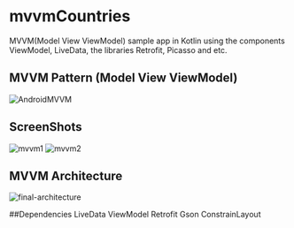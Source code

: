 # mvvmCountries
MVVM(Model View ViewModel) sample app in Kotlin using the components ViewModel, LiveData, the libraries Retrofit, Picasso and etc.


## MVVM Pattern (Model View ViewModel)
![AndroidMVVM](https://user-images.githubusercontent.com/13044058/121798732-8b7d8180-cc45-11eb-927b-b89097f3510a.png)


## ScreenShots
![mvvm1](https://user-images.githubusercontent.com/13044058/121798753-aea83100-cc45-11eb-97bd-d90bec4edd46.png)
![mvvm2](https://user-images.githubusercontent.com/13044058/121798754-b5cf3f00-cc45-11eb-959f-19c074db85f5.png)


## MVVM Architecture
![final-architecture](https://user-images.githubusercontent.com/13044058/121798808-1c545d00-cc46-11eb-8117-6c3cde83cfad.png)


##Dependencies
LiveData
ViewModel
Retrofit
Gson
ConstrainLayout
